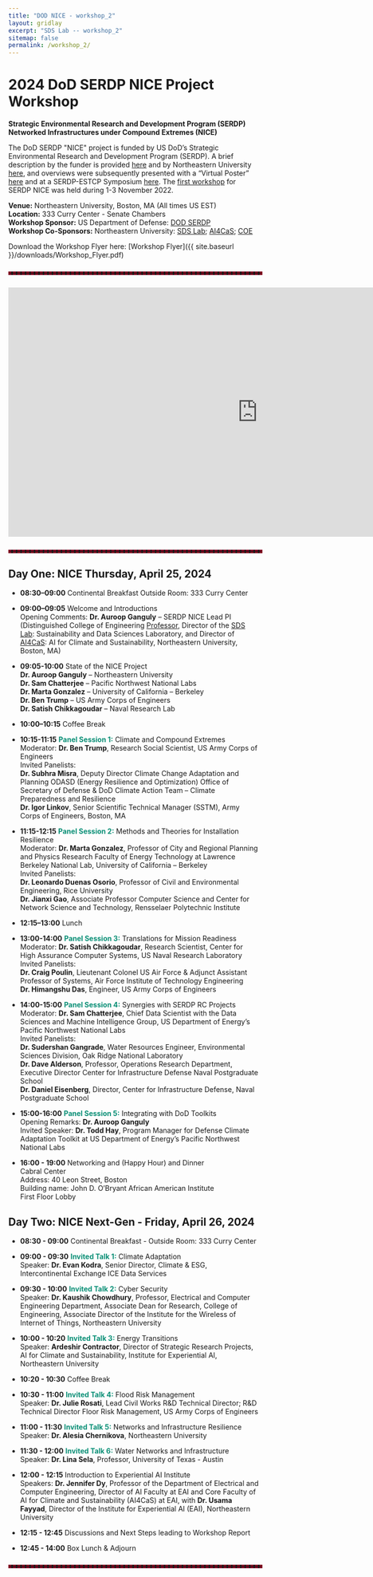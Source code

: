 ```yaml
---
title: "DOD NICE - workshop_2"
layout: gridlay
excerpt: "SDS Lab -- workshop_2"
sitemap: false
permalink: /workshop_2/
---
```

<!-- 
Jump to [US Patents](#us-patents) to see our Patents. -->

# 2024 DoD SERDP NICE Project Workshop

**Strategic Environmental Research and Development Program (SERDP)**  
**Networked Infrastructures under Compound Extremes (NICE)**

The DoD SERDP "NICE" project is funded by US DoD’s Strategic Environmental Research and Development Program (SERDP). A brief description by the funder is provided [here](https://serdp-estcp.org/projects/details/4fac77f3-2966-49c4-b3b5-a91593cec6a2) and by Northeastern University [here](https://coe.northeastern.edu/news/ganguly-to-lead-3m-serdp-grant-for-networked-infrastructures-under-compound-extremes/), and overviews were subsequently presented with a “Virtual Poster” [here](https://www.youtube.com/watch?v=BRsifIgUdHA) and at a SERDP-ESTCP Symposium [here](https://www.youtube.com/watch?v=_I4a2t24_88). The [first workshop](https://dodnice.github.io/workshop_1/) for SERDP NICE was held during 1-3 November 2022.

**Venue:** Northeastern University, Boston, MA (All times US EST)  
**Location:** 333 Curry Center - Senate Chambers  
**Workshop Sponsor:** US Department of Defense: [DOD SERDP](https://serdp-estcp.mil/projects/details/4fac77f3-2966-49c4-b3b5-a91593cec6a2)  
**Workshop Co-Sponsors:** Northeastern University: [SDS Lab](https://sdslab.io/); [AI4CaS](https://ai.northeastern.edu/ai-climate); [COE](https://coe.northeastern.edu/people/ganguly-auroop/)

Download the Workshop Flyer here: [Workshop Flyer]({{ site.baseurl }}/downloads/Workshop_Flyer.pdf)

<hr style="border: 3px dashed #800020; width: 100%; margin: auto; margin-top: 5%; margin-bottom: 5%">

<iframe
  src="https://www.google.com/maps/d/embed?mid=14THWs9Gmtlt-_Q1wN0APHUrs0oVk3Fk"
  width="1000"
  height="500"
  style="border:0;"
  allowfullscreen=""
  loading="lazy">
</iframe>

<hr style="border: 3px dashed #800020; width: 100%; margin: auto; margin-top: 5%; margin-bottom: 5%">


## Day One: NICE Thursday, April 25, 2024

- **08:30–09:00** Continental Breakfast Outside Room: 333 Curry Center
  
- **09:00–09:05** Welcome and Introductions  
  Opening Comments: **Dr. Auroop Ganguly** – SERDP NICE Lead PI  (Distinguished College of Engineering [Professor](https://coe.northeastern.edu/people/ganguly-auroop/), Director of the [SDS Lab](https://sdslab.io/): Sustainability and Data Sciences Laboratory, and Director of [AI4CaS](https://ai.northeastern.edu/ai-climate): AI for Climate and Sustainability, Northeastern University, Boston, MA)
  
- **09:05-10:00** State of the NICE Project  
  **Dr. Auroop Ganguly** – Northeastern University  
  **Dr. Sam Chatterjee** – Pacific Northwest National Labs  
  **Dr. Marta Gonzalez** – University of California – Berkeley  
  **Dr. Ben Trump** – US Army Corps of Engineers  
  **Dr. Satish Chikkagoudar** – Naval Research Lab
  
- **10:00–10:15** Coffee Break
  
- **10:15-11:15** <span style="color:#0a8f76">**Panel Session 1:**</span> Climate and Compound Extremes  
  Moderator: **Dr. Ben Trump**, Research Social Scientist, US Army Corps of Engineers  
  Invited Panelists:  
  **Dr. Subhra Misra**, Deputy Director Climate Change Adaptation and Planning ODASD (Energy Resilience and Optimization) Office of Secretary of Defense & DoD Climate Action Team – Climate Preparedness and Resilience  
  **Dr. Igor Linkov**, Senior Scientific Technical Manager (SSTM), Army Corps of Engineers, Boston, MA

- **11:15-12:15** <span style="color:#0a8f76">**Panel Session 2:**</span> Methods and Theories for Installation Resilience  
  Moderator: **Dr. Marta Gonzalez**, Professor of City and Regional Planning and Physics Research Faculty of Energy Technology at Lawrence Berkeley National Lab, University of California – Berkeley  
  Invited Panelists:  
  **Dr. Leonardo Duenas Osorio**, Professor of Civil and Environmental Engineering, Rice University  
  **Dr. Jianxi Gao**, Associate Professor Computer Science and Center for Network Science and Technology, Rensselaer Polytechnic Institute
  
- **12:15–13:00** Lunch
  
- **13:00-14:00** <span style="color:#0a8f76">**Panel Session 3:**</span> Translations for Mission Readiness  
  Moderator: **Dr. Satish Chikkagoudar**, Research Scientist, Center for High Assurance Computer Systems, US Naval Research Laboratory  
  Invited Panelists:  
  **Dr. Craig Poulin**, Lieutenant Colonel US Air Force & Adjunct Assistant Professor of Systems, Air Force Institute of Technology Engineering  
  **Dr. Himangshu Das**, Engineer, US Army Corps of Engineers
  
- **14:00-15:00** <span style="color:#0a8f76">**Panel Session 4:**</span> Synergies with SERDP RC Projects  
  Moderator: **Dr. Sam Chatterjee**, Chief Data Scientist with the Data Sciences and Machine Intelligence Group, US Department of Energy’s Pacific Northwest National Labs  
  Invited Panelists:  
  **Dr. Sudershan Gangrade**, Water Resources Engineer, Environmental Sciences Division, Oak Ridge National Laboratory  
  **Dr. Dave Alderson**, Professor, Operations Research Department, Executive Director Center for Infrastructure Defense Naval Postgraduate School  
  **Dr. Daniel Eisenberg**, Director, Center for Infrastructure Defense, Naval Postgraduate School
  
- **15:00-16:00** <span style="color:#0a8f76">**Panel Session 5:**</span> Integrating with DoD Toolkits  
  Opening Remarks: **Dr. Auroop Ganguly**  
  Invited Speaker: **Dr. Todd Hay**, Program Manager for Defense Climate Adaptation Toolkit at US Department of Energy’s Pacific Northwest National Labs
  
- **16:00 - 19:00** Networking and (Happy Hour) and Dinner  
  Cabral Center  
  Address: 40 Leon Street, Boston  
  Building name: John D. O’Bryant African American Institute  
  First Floor Lobby

## Day Two: NICE Next-Gen - Friday, April 26, 2024

- **08:30 - 09:00** Continental Breakfast - Outside Room: 333 Curry Center

- **09:00 - 09:30** <span style="color:#0a8f76">**Invited Talk 1:**</span> Climate Adaptation  
  Speaker: **Dr. Evan Kodra**, Senior Director, Climate & ESG, Intercontinental Exchange ICE Data Services

- **09:30 - 10:00** <span style="color:#0a8f76">**Invited Talk 2:**</span> Cyber Security  
  Speaker: **Dr. Kaushik Chowdhury**, Professor, Electrical and Computer Engineering Department, Associate Dean for Research, College of Engineering, Associate Director of the Institute for the Wireless of Internet of Things, Northeastern University

- **10:00 - 10:20** <span style="color:#0a8f76">**Invited Talk 3:**</span> Energy Transitions  
  Speaker: **Ardeshir Contractor**, Director of Strategic Research Projects, AI for Climate and Sustainability, Institute for Experiential AI, Northeastern University

- **10:20 - 10:30** Coffee Break

- **10:30 - 11:00** <span style="color:#0a8f76">**Invited Talk 4:**</span> Flood Risk Management  
  Speaker: **Dr. Julie Rosati**, Lead Civil Works R&D Technical Director; R&D Technical Director Floor Risk Management, US Army Corps of Engineers

- **11:00 - 11:30** <span style="color:#0a8f76">**Invited Talk 5:**</span> Networks and Infrastructure Resilience  
  Speaker: **Dr. Alesia Chernikova**, Northeastern University

- **11:30 - 12:00** <span style="color:#0a8f76">**Invited Talk 6:**</span> Water Networks and Infrastructure  
  Speaker: **Dr. Lina Sela**, Professor, University of Texas - Austin

- **12:00 - 12:15** Introduction to Experiential AI Institute  
  Speakers: **Dr. Jennifer Dy**, Professor of the Department of Electrical and Computer Engineering, Director of AI Faculty at EAI and Core Faculty of AI for Climate and Sustainability (AI4CaS) at EAI, with **Dr. Usama Fayyad**, Director of the Institute for Experiential AI (EAI), Northeastern University

- **12:15 - 12:45** Discussions and Next Steps leading to Workshop Report

- **12:45 - 14:00** Box Lunch & Adjourn



<hr style="border: 3px dashed #800020; width: 100%; margin: auto; margin-top: 5%; margin-bottom: 5%">
